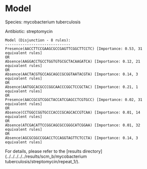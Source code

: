 
# Model

Species: mycobacterium tuberculosis

Antibiotic: streptomycin

```
Model (Disjunction - 8 rules):
------------------------------
Presence(AACCTTCCGAAGCGCCGAGTTCGGCTTCCTC) [Importance: 0.53, 31 equivalent rules]
OR
Absence(AAGGACCTGCCTGGTGTGCGCTACAAGATCA) [Importance: 0.12, 21 equivalent rules]
OR
Absence(AACTACGTGCCAGCAGCCGCGGTAATACGTA) [Importance: 0.14, 3 equivalent rules]
OR
Absence(AATGGCACGCCCGGCAACCCGGCTCCGCTAC) [Importance: 0.21, 1 equivalent rules]
OR
Presence(AACCGCGTCGGCTACCATCGAGCCTCGTGCC) [Importance: 0.02, 31 equivalent rules]
OR
Absence(CCTGGCCGGTGCCCACCCGCAGCACCGTCAA) [Importance: 0.01, 14 equivalent rules]
OR
Absence(ATCGACATTCCGGCAGCGCCGGGCATCGGAA) [Importance: 0.01, 32 equivalent rules]
OR
Absence(AGCGCGGCCGGACCTCCAGGTAGTTCTCCTA) [Importance: 0.14, 3 equivalent rules]

```

For details, please refer to the [results directory](../../../../../results/scm_b/mycobacterium tuberculosis/streptomycin/repeat_1/).

